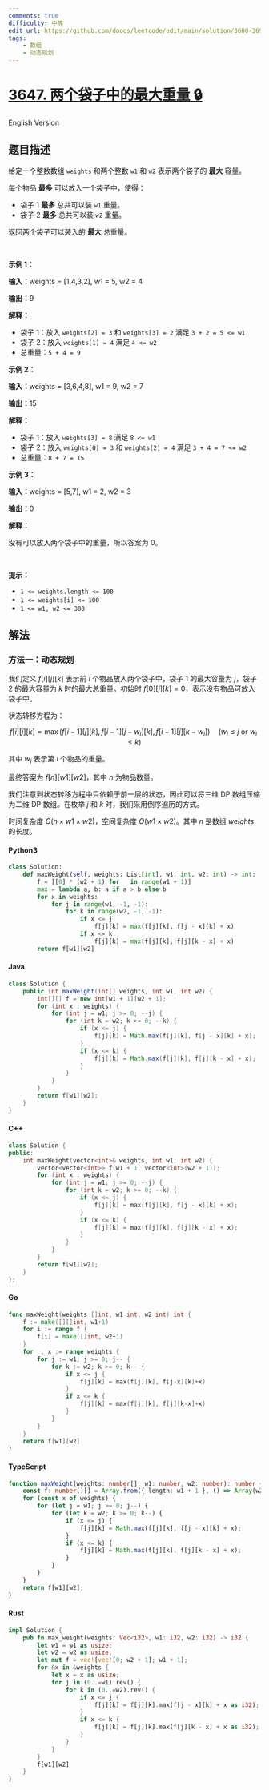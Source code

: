```yaml
---
comments: true
difficulty: 中等
edit_url: https://github.com/doocs/leetcode/edit/main/solution/3600-3699/3647.Maximum%20Weight%20in%20Two%20Bags/README.md
tags:
    - 数组
    - 动态规划
---
```


<!-- problem:start -->

# [3647. 两个袋子中的最大重量 🔒](https://leetcode.cn/problems/maximum-weight-in-two-bags)

[English Version](/solution/3600-3699/3647.Maximum%20Weight%20in%20Two%20Bags/README_EN.md)

## 题目描述

<!-- description:start -->

<p>给定一个整数数组&nbsp;<code>weights</code>&nbsp;和两个整数&nbsp;<code>w1</code> 和&nbsp;<code>w2</code>&nbsp;表示两个袋子的 <strong>最大</strong>&nbsp;容量。</p>

<p>每个物品 <strong>最多</strong> 可以放入一个袋子中，使得：</p>

<ul>
	<li>袋子 1 <strong>最多</strong> 总共可以装&nbsp;<code>w1</code>&nbsp;重量。</li>
	<li>袋子 2&nbsp;<strong>最多</strong> 总共可以装&nbsp;<code>w2</code>&nbsp;重量。</li>
</ul>

<p>返回两个袋子可以装入的 <strong>最大</strong> 总重量。</p>

<p>&nbsp;</p>

<p><strong class="example">示例 1：</strong></p>

<div class="example-block">
<p><span class="example-io"><b>输入：</b>weights = [1,4,3,2], w1 = 5, w2 = 4</span></p>

<p><span class="example-io"><b>输出：</b>9</span></p>

<p><strong>解释：</strong></p>

<ul>
	<li>袋子 1：放入&nbsp;<code>weights[2] = 3</code> 和&nbsp;<code>weights[3] = 2</code> 满足&nbsp;<code>3 + 2 = 5 &lt;= w1</code></li>
	<li>袋子 2：放入&nbsp;<code>weights[1] = 4</code> 满足&nbsp;<code>4 &lt;= w2</code></li>
	<li>总重量：<code>5 + 4 = 9</code></li>
</ul>
</div>

<p><strong class="example">示例 2：</strong></p>

<div class="example-block">
<p><span class="example-io"><b>输入：</b>weights = [3,6,4,8], w1 = 9, w2 = 7</span></p>

<p><span class="example-io"><b>输出：</b>15</span></p>

<p><strong>解释：</strong></p>

<ul>
	<li>袋子 1：放入&nbsp;<code>weights[3] = 8</code> 满足&nbsp;<code>8 &lt;= w1</code></li>
	<li>袋子 2：放入&nbsp;<code>weights[0] = 3</code> 和&nbsp;<code>weights[2] = 4</code> 满足&nbsp;<code>3 + 4 = 7 &lt;= w2</code></li>
	<li>总重量：<code>8 + 7 = 15</code></li>
</ul>
</div>

<p><strong class="example">示例 3：</strong></p>

<div class="example-block">
<p><strong>输入：</strong><span class="example-io">weights = [5,7], w1 = 2, w2 = 3</span></p>

<p><strong>输出：</strong><span class="example-io">0</span></p>

<p><strong>解释：</strong></p>

<p>没有可以放入两个袋子中的重量，所以答案为 0。</p>
</div>

<p>&nbsp;</p>

<p><strong>提示：</strong></p>

<ul>
	<li><code>1 &lt;= weights.length &lt;= 100</code></li>
	<li><code>1 &lt;= weights[i] &lt;= 100</code></li>
	<li><code>1 &lt;= w1, w2 &lt;= 300</code></li>
</ul>

<!-- description:end -->

## 解法

<!-- solution:start -->

### 方法一：动态规划

我们定义 $f[i][j][k]$ 表示前 $i$ 个物品放入两个袋子中，袋子 1 的最大容量为 $j$，袋子 2 的最大容量为 $k$ 时的最大总重量。初始时 $f[0][j][k] = 0$，表示没有物品可放入袋子中。

状态转移方程为：

$$
f[i][j][k] = \max(f[i-1][j][k], f[i-1][j-w_i][k], f[i-1][j][k-w_i]) \quad (w_i \leq j \text{ or } w_i \leq k)
$$

其中 $w_i$ 表示第 $i$ 个物品的重量。

最终答案为 $f[n][w1][w2]$，其中 $n$ 为物品数量。

我们注意到状态转移方程中只依赖于前一层的状态，因此可以将三维 DP 数组压缩为二维 DP 数组。在枚举 $j$ 和 $k$ 时，我们采用倒序遍历的方式。

时间复杂度 $O(n \times w1 \times w2)$，空间复杂度 $O(w1 \times w2)$。其中 $n$ 是数组 $\textit{weights}$ 的长度。

<!-- tabs:start -->

#### Python3

```python
class Solution:
    def maxWeight(self, weights: List[int], w1: int, w2: int) -> int:
        f = [[0] * (w2 + 1) for _ in range(w1 + 1)]
        max = lambda a, b: a if a > b else b
        for x in weights:
            for j in range(w1, -1, -1):
                for k in range(w2, -1, -1):
                    if x <= j:
                        f[j][k] = max(f[j][k], f[j - x][k] + x)
                    if x <= k:
                        f[j][k] = max(f[j][k], f[j][k - x] + x)
        return f[w1][w2]
```

#### Java

```java
class Solution {
    public int maxWeight(int[] weights, int w1, int w2) {
        int[][] f = new int[w1 + 1][w2 + 1];
        for (int x : weights) {
            for (int j = w1; j >= 0; --j) {
                for (int k = w2; k >= 0; --k) {
                    if (x <= j) {
                        f[j][k] = Math.max(f[j][k], f[j - x][k] + x);
                    }
                    if (x <= k) {
                        f[j][k] = Math.max(f[j][k], f[j][k - x] + x);
                    }
                }
            }
        }
        return f[w1][w2];
    }
}
```

#### C++

```cpp
class Solution {
public:
    int maxWeight(vector<int>& weights, int w1, int w2) {
        vector<vector<int>> f(w1 + 1, vector<int>(w2 + 1));
        for (int x : weights) {
            for (int j = w1; j >= 0; --j) {
                for (int k = w2; k >= 0; --k) {
                    if (x <= j) {
                        f[j][k] = max(f[j][k], f[j - x][k] + x);
                    }
                    if (x <= k) {
                        f[j][k] = max(f[j][k], f[j][k - x] + x);
                    }
                }
            }
        }
        return f[w1][w2];
    }
};
```

#### Go

```go
func maxWeight(weights []int, w1 int, w2 int) int {
	f := make([][]int, w1+1)
	for i := range f {
		f[i] = make([]int, w2+1)
	}
	for _, x := range weights {
		for j := w1; j >= 0; j-- {
			for k := w2; k >= 0; k-- {
				if x <= j {
					f[j][k] = max(f[j][k], f[j-x][k]+x)
				}
				if x <= k {
					f[j][k] = max(f[j][k], f[j][k-x]+x)
				}
			}
		}
	}
	return f[w1][w2]
}
```

#### TypeScript

```ts
function maxWeight(weights: number[], w1: number, w2: number): number {
    const f: number[][] = Array.from({ length: w1 + 1 }, () => Array(w2 + 1).fill(0));
    for (const x of weights) {
        for (let j = w1; j >= 0; j--) {
            for (let k = w2; k >= 0; k--) {
                if (x <= j) {
                    f[j][k] = Math.max(f[j][k], f[j - x][k] + x);
                }
                if (x <= k) {
                    f[j][k] = Math.max(f[j][k], f[j][k - x] + x);
                }
            }
        }
    }
    return f[w1][w2];
}
```

#### Rust

```rust
impl Solution {
    pub fn max_weight(weights: Vec<i32>, w1: i32, w2: i32) -> i32 {
        let w1 = w1 as usize;
        let w2 = w2 as usize;
        let mut f = vec![vec![0; w2 + 1]; w1 + 1];
        for &x in &weights {
            let x = x as usize;
            for j in (0..=w1).rev() {
                for k in (0..=w2).rev() {
                    if x <= j {
                        f[j][k] = f[j][k].max(f[j - x][k] + x as i32);
                    }
                    if x <= k {
                        f[j][k] = f[j][k].max(f[j][k - x] + x as i32);
                    }
                }
            }
        }
        f[w1][w2]
    }
}
```

<!-- tabs:end -->

<!-- solution:end -->

<!-- problem:end -->
